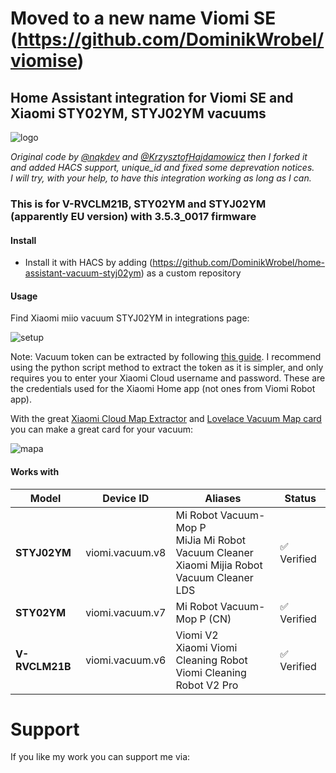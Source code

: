 # Moved to a new name Viomi SE (https://github.com/DominikWrobel/viomise)

## Home Assistant integration for Viomi SE and Xiaomi STY02YM, STYJ02YM vacuums

![logo](https://github.com/user-attachments/assets/398cdf45-c36b-4cf2-b458-af00832aa092)

_Original code by [@nqkdev](https://github.com/nqkdev/home-assistant-vacuum-styj02ym) and [@KrzysztofHajdamowicz](https://github.com/KrzysztofHajdamowicz/home-assistant-vacuum-styj02ym) then I forked it and added HACS support, unique_id and fixed some deprevation notices._  
_I will try, with your help, to have this integration working as long as I can._

### This is for V-RVCLM21B, STY02YM and STYJ02YM (apparently EU version) with 3.5.3_0017 firmware

#### Install

- Install it with HACS by adding (https://github.com/DominikWrobel/home-assistant-vacuum-styj02ym) as a custom repository

#### Usage

Find Xiaomi miio vacuum STYJ02YM in integrations page:

![setup](https://github.com/user-attachments/assets/f93df4df-1c82-4dca-8584-05c314d4bccf)

Note: Vacuum token can be extracted by following [this guide](https://www.home-assistant.io/integrations/xiaomi_miio/#retrieving-the-access-token). I recommend using the python script method to extract the token as it is simpler, and only requires you to enter your Xiaomi Cloud username and password. These are the credentials used for the Xiaomi Home app (not ones from Viomi Robot app).

With the great [Xiaomi Cloud Map Extractor](https://github.com/PiotrMachowski/Home-Assistant-custom-components-Xiaomi-Cloud-Map-Extractor) and [Lovelace Vacuum Map card](https://github.com/PiotrMachowski/lovelace-xiaomi-vacuum-map-card?tab=readme-ov-file#lovelace-vacuum-map-card) you can make a great card for your vacuum:

![mapa](https://github.com/user-attachments/assets/baffebc6-e6fb-490b-9482-1064e897b182)

#### Works with

| Model | Device ID | Aliases | Status |
| ----- | --------- | ------- | ------ |
| **STYJ02YM** | viomi.vacuum.v8 | Mi Robot Vacuum-Mop P <br> MiJia Mi Robot Vacuum Cleaner <br> Xiaomi Mijia Robot Vacuum Cleaner LDS | :white_check_mark: Verified |
| **STY02YM** | viomi.vacuum.v7 | Mi Robot Vacuum-Mop P (CN) | :white_check_mark: Verified |
| **V-RVCLM21B** | viomi.vacuum.v6 | Viomi V2 <br> Xiaomi Viomi Cleaning Robot <br> Viomi Cleaning Robot V2 Pro | :white_check_mark: Verified |


# Support

If you like my work you can support me via:

<figure class="wp-block-image size-large"><a href="https://www.buymeacoffee.com/dominikjwrc"><img src="https://homeassistantwithoutaplan.files.wordpress.com/2023/07/coffe-3.png?w=182" alt="" class="wp-image-64"/></a></figure>
